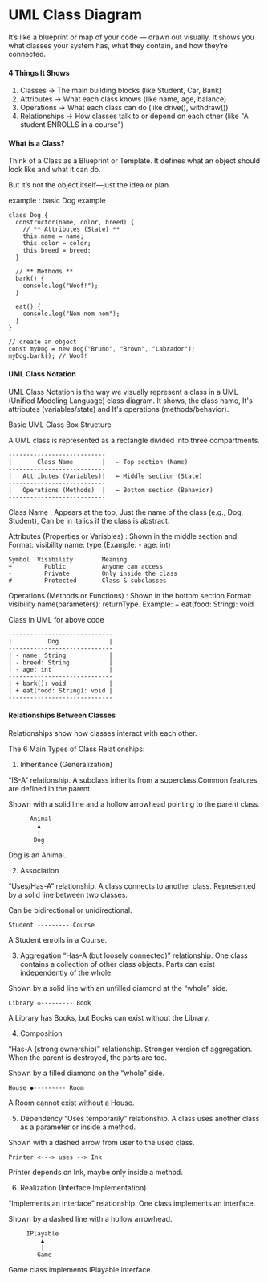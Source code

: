 # UML Class Diagram

It’s like a blueprint or map of your code — drawn out visually.
It shows you what classes your system has, what they contain, and how they’re connected.

#### **4 Things It Shows**

1. Classes → The main building blocks (like Student, Car, Bank)
2. Attributes → What each class knows (like name, age, balance)
3. Operations → What each class can do (like drive(), withdraw())
4. Relationships → How classes talk to or depend on each other (like "A student ENROLLS in a course")


#### **What is a Class?**

Think of a Class as a Blueprint or Template. It defines what an object should look like and what it can do.

But it’s not the object itself—just the idea or plan.

example : basic Dog example
```
class Dog {
  constructor(name, color, breed) {
    // ** Attributes (State) **
    this.name = name;
    this.color = color;
    this.breed = breed;
  }

  // ** Methods ** 
  bark() {
    console.log("Woof!");
  }

  eat() {
    console.log("Nom nom nom");
  }
}

// create an object
const myDog = new Dog("Bruno", "Brown", "Labrador");
myDog.bark(); // Woof!

```

#### **UML Class Notation**

UML Class Notation is the way we visually represent a class in a UML (Unified Modeling Language) class diagram. It shows, the class name, It's attributes (variables/state) and It's operations (methods/behavior).

Basic UML Class Box Structure

A UML class is represented as a rectangle divided into three compartments.
```
---------------------------
|       Class Name        |   ← Top section (Name)
---------------------------
|   Attributes (Variables)|   ← Middle section (State)
---------------------------
|   Operations (Methods)  |   ← Bottom section (Behavior)
---------------------------
```

Class Name : Appears at the top, Just the name of the class (e.g., Dog, Student), Can be in italics if the class is abstract.

Attributes (Properties or Variables) : Shown in the middle section
and Format: visibility name: type (Example: - age: int)

```
Symbol	Visibility	      Meaning
+	      Public	      Anyone can access
-	      Private	      Only inside the class
#	      Protected	      Class & subclasses
```

Operations (Methods or Functions) : Shown in the bottom section
Format: visibility name(parameters): returnType. Example: + eat(food: String): void

Class in UML for above code 
```
-----------------------------
|          Dog              |
-----------------------------
| - name: String            |
| - breed: String           |
| - age: int                |
-----------------------------
| + bark(): void            |
| + eat(food: String): void |
-----------------------------
```

#### **Relationships Between Classes**

Relationships show how classes interact with each other.

The 6 Main Types of Class Relationships:

1. Inheritance (Generalization)

“IS-A” relationship. A subclass inherits from a superclass.Common features are defined in the parent. 

Shown with a solid line and a hollow arrowhead pointing to the parent class.
```
      Animal
        ▲
        |
       Dog
```
Dog is an Animal.

2. Association

“Uses/Has-A” relationship. A class connects to another class. Represented by a solid line between two classes. 

Can be bidirectional or unidirectional.
```
Student --------- Course
```
A Student enrolls in a Course.

3. Aggregation
“Has-A (but loosely connected)” relationship. One class contains a collection of other class objects. Parts can exist independently of the whole.

Shown by a solid line with an unfilled diamond at the “whole” side.
```
Library ◇--------- Book
```
A Library has Books, but Books can exist without the Library.

4. Composition

“Has-A (strong ownership)” relationship. Stronger version of aggregation. When the parent is destroyed, the parts are too.

Shown by a filled diamond on the “whole” side.
```
House ◆--------- Room
```
A Room cannot exist without a House.

5. Dependency
“Uses temporarily” relationship. A class uses another class as a parameter or inside a method.

Shown with a dashed arrow from user to the used class.
```
Printer <---> uses --> Ink
```
Printer depends on Ink, maybe only inside a method.

6. Realization (Interface Implementation)

“Implements an interface” relationship. One class implements an interface.

Shown by a dashed line with a hollow arrowhead.
```
     IPlayable
         ▲
         |
        Game
```
Game class implements IPlayable interface.

